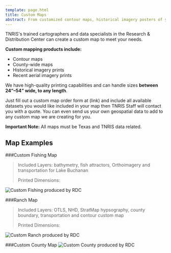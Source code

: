 ```yaml
---
template: page.html
title: Custom Maps
abstract: From customized contour maps, historical imagery posters of your hometown, county maps or a high resolution image of your property or favorite city, we can make the map you're looking for.
---
```


TNRIS's trained cartographers and data specialists in the Research & Distribution Center can create a custom map to meet your needs. 

**Custom mapping products include:**

- Contour maps
- County-wide maps
- Historical imagery prints
- Recent aerial imagery prints


We have high-quality printing capabilities and can handle sizes **between 24”–54” wide, to any length**.  

Just fill out a custom map order form at (link) and include all available datasets you would like included in your map then TNRIS Staff will contact you with a quote.  You can even send us your own geospatial data to add to any custom map we are creating for you.  

<div class="bs-callout bs-callout-danger"><strong>Important Note:</strong> All maps must be Texas and TNRIS data related. </div>

## Map Examples

###Custom Fishing Map
>  Included Layers: bathymetry, fish attractors, Orthoimagery and transportation for Lake Buchanan
> 
> Printed Dimensions:

<img src="images/maps-and-data/custom_fishing_map.jpg" class="img-responsive" alt="Custom Fishing produced by RDC">


###Ranch Map
> Included Layers: OTLS, NHD, StratMap hypsography, county boundary, transportation and contour custom map
> 
> Printed Dimensions:

<img src="images/maps-and-data/custom_ranch_map.jpg" class="img-responsive" alt="Custom Ranch produced by RDC">

###Custom County Map
<img src="images/maps-and-data/custom_county_map.jpg" class="img-responsive" alt="Custom County produced by RDC">

